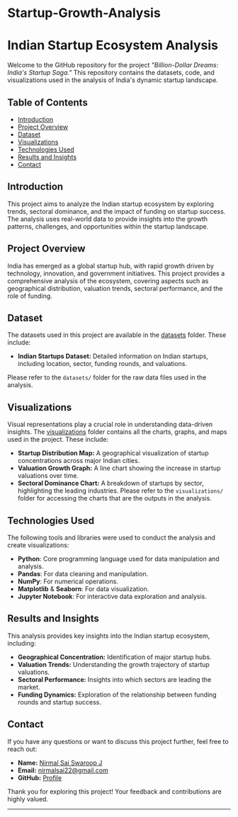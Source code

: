 # Startup-Growth-Analysis

# **Indian Startup Ecosystem Analysis**

Welcome to the GitHub repository for the project *"Billion-Dollar Dreams: India's Startup Saga."* This repository contains the datasets, code, and visualizations used in the analysis of India's dynamic startup landscape.

## **Table of Contents**

- [Introduction](#introduction)
- [Project Overview](#project-overview)
- [Dataset](#dataset)
- [Visualizations](#visualizations)
- [Technologies Used](#technologies-used)
- [Results and Insights](#results-and-insights)
- [Contact](#contact)

## **Introduction**

This project aims to analyze the Indian startup ecosystem by exploring trends, sectoral dominance, and the impact of funding on startup success. The analysis uses real-world data to provide insights into the growth patterns, challenges, and opportunities within the startup landscape.

## **Project Overview**

India has emerged as a global startup hub, with rapid growth driven by technology, innovation, and government initiatives. This project provides a comprehensive analysis of the ecosystem, covering aspects such as geographical distribution, valuation trends, sectoral performance, and the role of funding.

## **Dataset**

The datasets used in this project are available in the [datasets](./datasets) folder. These include:

- **Indian Startups Dataset:** Detailed information on Indian startups, including location, sector, funding rounds, and valuations.

Please refer to the `datasets/` folder for the raw data files used in the analysis.

## **Visualizations**

Visual representations play a crucial role in understanding data-driven insights. The [visualizations](./visualizations) folder contains all the charts, graphs, and maps used in the project. These include:

- **Startup Distribution Map:** A geographical visualization of startup concentrations across major Indian cities.
- **Valuation Growth Graph:** A line chart showing the increase in startup valuations over time.
- **Sectoral Dominance Chart:** A breakdown of startups by sector, highlighting the leading industries.
Please refer to the `visualizations/` folder for accessing the charts that are the outputs in the analysis.

## **Technologies Used**

The following tools and libraries were used to conduct the analysis and create visualizations:

- **Python**: Core programming language used for data manipulation and analysis.
- **Pandas**: For data cleaning and manipulation.
- **NumPy**: For numerical operations.
- **Matplotlib** & **Seaborn**: For data visualization.
- **Jupyter Notebook**: For interactive data exploration and analysis.

## **Results and Insights**

This analysis provides key insights into the Indian startup ecosystem, including:
- **Geographical Concentration:** Identification of major startup hubs.
- **Valuation Trends:** Understanding the growth trajectory of startup valuations.
- **Sectoral Performance:** Insights into which sectors are leading the market.
- **Funding Dynamics:** Exploration of the relationship between funding rounds and startup success.

## **Contact**

If you have any questions or want to discuss this project further, feel free to reach out:
- **Name:** [Nirmal Sai Swaroop J](https://www.linkedin.com/in/nirmal-sai-swaroop-janapaneedi-4aa5632a7/)
- **Email:** nirmalsai22@gmail.com
- **GitHub:** [Profile](https://github.com/NirmalsaiswaroopJ)

Thank you for exploring this project! Your feedback and contributions are highly valued.

---

